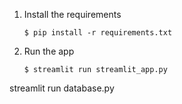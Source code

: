 1. Install the requirements

   ```
   $ pip install -r requirements.txt
   ```

2. Run the app

   ```
   $ streamlit run streamlit_app.py
   ```
streamlit run database.py
